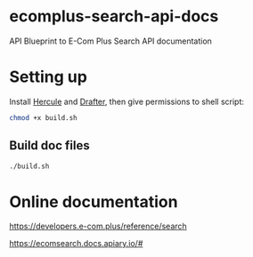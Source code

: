 # ecomplus-search-api-docs
API Blueprint to E-Com Plus Search API documentation

# Setting up
Install [Hercule](https://github.com/jamesramsay/hercule)
and [Drafter](https://github.com/apiaryio/drafter.js),
then give permissions to shell script:

```bash
chmod +x build.sh
```

## Build doc files
```bash
./build.sh
```

# Online documentation
https://developers.e-com.plus/reference/search

https://ecomsearch.docs.apiary.io/#
